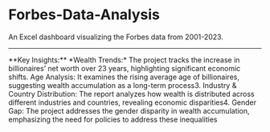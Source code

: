 # Forbes-Data-Analysis
An Excel dashboard visualizing the Forbes data from 2001-2023.
<hr>
**Key Insights:**
*Wealth Trends:* The project tracks the increase in billionaires’ net worth over 23 years, highlighting significant economic shifts.
Age Analysis: It examines the rising average age of billionaires, suggesting wealth accumulation as a long-term process3.
Industry & Country Distribution: The report analyzes how wealth is distributed across different industries and countries, revealing economic disparities4.
Gender Gap: The project addresses the gender disparity in wealth accumulation, emphasizing the need for policies to address these inequalities
